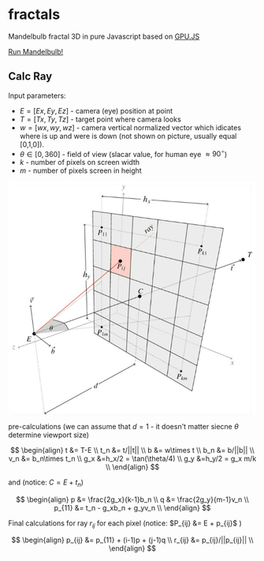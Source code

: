 # fractals
Mandelbulb fractal 3D in pure Javascript based on [GPU.JS](https://github.com/gpujs/gpu.js)

[Run Mandelbulb!](https://kamil-kielczewski.github.io/fractals/mandelbulb.html)

## Calc Ray

Input parameters: 
* $E = [Ex,Ey,Ez]$ - camera (eye) position at point 
* $T= [Tx,Ty,Tz]$ - target point where camera looks  
* $w=[wx,wy,wz]$ - camera vertical normalized vector which idicates where is up and were is down (not shown on picture, usually equal [0,1,0]). 
* $\theta \in [0,360]$ - field of view (slacar value, for human eye $\approx 90^\circ$)
* $k$ - number of pixels on screen width 
* $m$ - number of pixels screen in height 

<p align="center"><img src="/tex/raysMatrix.png" align=middle /></p>

pre-calculations (we can assume that $d=1$ - it doesn't matter siecne $\theta$ determine viewport size)

$$
\begin{align}
t &= T-E \\
t_n &= t/||t|| \\
b &= w\times t \\
b_n &= b/||b|| \\
v_n &= b_n\times t_n \\
g_x &=h_x/2 = \tan(\theta/4) \\
g_y &=h_y/2 = g_x m/k \\
\end{align}
$$

and (notice: $C=E+t_n$)

$$
\begin{align}
p &= \frac{2g_x}{k-1}b_n \\ 
q &= \frac{2g_y}{m-1}v_n \\ 
p_{11} &= t_n - g_xb_n +  g_yv_n \\
\end{align}
$$

Final calculations for ray $r_{ij}$ for each pixel (notice: $P_{ij} &= E + p_{ij}$ )

$$
\begin{align}
p_{ij} &= p_{11} + (i-1)p + (j-1)q \\
r_{ij} &= p_{ij}/||p_{ij}|| \\
\end{align}
$$





